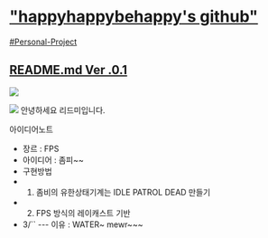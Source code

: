 <h1 allign="center" dir="auto"><a id="user-content-happyhappybehappy-github" class="anchor" aria-hidden="true" href="#https://github.com/happyhappybehappy">
"happyhappybehappy's github" </h1>
    
  #Personal-Project
<h2 allign="center" dir="auto"> README.md Ver .0.1</h2>
    
<a href=6ns5wau73@gmail.com><img src="https://img.shields.io/badge/Gmail-FF0000?style=flat-square&logo=gmail&logoColor=white"/></a>

<img src="https://img.shields.io/badge/Firebase-FFCA28?style=flat-square&logo=firebase&logoColor=white"/>
안녕하세요 리드미입니다.


아이디어노트

- 장르 : FPS
- 아이디어 : 좀피~~
- 구현방법
- 1. 좀비의 유한상태기계는 IDLE PATROL DEAD 만들기
- 2. FPS 방식의 레이캐스트 기반
- 3/``
   --- 이유 : WATER~ mewr~~~
